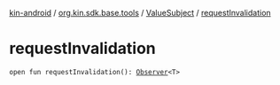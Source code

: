 [kin-android](../../index.md) / [org.kin.sdk.base.tools](../index.md) / [ValueSubject](index.md) / [requestInvalidation](./request-invalidation.md)

# requestInvalidation

`open fun requestInvalidation(): `[`Observer`](../-observer/index.md)`<T>`